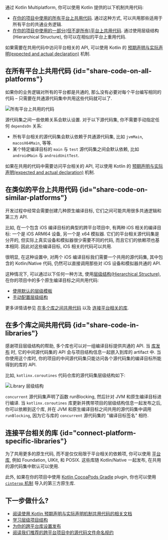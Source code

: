 [//]: # (title: 在不同的平台之间共用代码)

通过 Kotlin Multiplatform, 你可以使用 Kotlin 提供的以下机制共用代码:

* [在你的项目中使用的所有平台上共用代码](#share-code-on-all-platforms).
通过这种方式, 可以共用那些适用于所有平台的共通业务逻辑.
* [在你的项目中使用的一部分(但不是所有)平台上共用代码](#share-code-on-similar-platforms).
通过使用层级结构(Hierarchical Structure), 你可以在相似的平台上重用代码.

如果需要在共用代码中访问平台相关的 API, 可以使用 Kotlin 的
[预期声明与实际声明(expected and actual declaration)](multiplatform-expect-actual.md) 机制.

## 在所有平台上共用代码 {id="share-code-on-all-platforms"}

如果你的业务逻辑对所有的平台都是共通的, 那么没有必要对每个平台编写相同的代码 –
只需要在共通源代码集中共用这些代码就可以了.

![所有平台上共用的代码](flat-structure.svg)

源代码集之间一些依赖关系会默认设置. 对于以下源代码集, 你不需要手动指定任何 `dependsOn` 关系:
* 所有平台相关的源代码集会默认依赖于共通源代码集, 比如 `jvmMain`, `macosX64Main`, 等等.
* 某个特定编译目标的 `main` 与 `test` 源代码集之间会默认依赖, 比如 `androidMain` 与 `androidUnitTest`.

如果在共用的代码中需要访问平台相关的 API, 可以使用 Kotlin 的
[预期声明与实际声明(expected and actual declaration)](multiplatform-expect-actual.md)
机制.

## 在类似的平台上共用代码 {id="share-code-on-similar-platforms"}

开发过程中经常会需要创建几种原生编译目标, 它们之间可能共用很多共通逻辑和第三方 API.

比如, 在一个包含 iOS 编译目标的典型的跨平台项目中, 有两种 iOS 相关的编译目标: 一个是 iOS ARM64 设备, 另一个是 x64 模拟器.
它们的平台相关源代码集是分开的, 但实际上真实设备和模拟器很少需要不同的代码, 而且它们的依赖项也基本相同.
因此对这些编译目标, iOS 相关的代码可以共用.

很明显, 在这种设置中, 对两个 iOS 编译目标我们需要一个共用的源代码集,
其中包含的 Kotlin/Native 代码, 仍然可以直接调用那些对 iOS 设备和模拟器共通的 API.

这种情况下, 可以通过以下任何一种方法, 使用[层级结构(Hierarchical Structure)](multiplatform-hierarchy.md),
在你的项目中的多个原生编译目标之间共用代码:

* [使用默认的层级模板](multiplatform-hierarchy.md#default-hierarchy-template)
* [手动配置层级结构](multiplatform-hierarchy.md#manual-configuration)

更多详情请参见 [在多个库之间共用代码](#share-code-in-libraries) 以及 [连接平台相关的库](#connect-platform-specific-libraries).

## 在多个库之间共用代码 {id="share-code-in-libraries"}

感谢项目层级结构的帮助, 多个库也可以对一组编译目标提供共通的 API.
当 [库发布](multiplatform-publish-lib.md) 时, 它的中间源代码集的 API 会与项目结构信息一起嵌入到库的 artifact 中.
当你使用这个库时, 你的项目的中间源代码集只能访问各个源代码集的编译目标所能得到的库的 API.

比如, `kotlinx.coroutines` 代码仓库的源代码集层级结构如下:

![Library 层级结构](lib-hierarchical-structure.svg)

`concurrent` 源代码集声明了函数 runBlocking, 然后针对 JVM 和原生编译目标进行编译.
当 `kotlinx.coroutines` 库更新并携带项目的层级结构信息一起发布之后,
你可以依赖到这个库, 并在 JVM 和原生编译目标之间共用的源代码集中调用 `runBlocking`,
因为它与库的 `concurrent` 源代码集的 "编译目标签名" 相符.

## 连接平台相关的库 {id="connect-platform-specific-libraries"}

为了共用更多的原生代码, 而不是仅仅局限于平台相关的依赖项, 你可以使用 [平台库](native-platform-libs.md),
例如 Foundation, UIKit, 和 POSIX.
这些库随 Kotlin/Native 一起发布, 在共用的源代码集中默认可以使用.

此外, 如果在你的项目中使用 [Kotlin CocoaPods Gradle](native-cocoapods.md) plugin,
你也可以使用 [`cinterop` 机制](native-c-interop.md) 导入的第三方原生库.

## 下一步做什么?

* [阅读使用 Kotlin 预期声明与实际声明机制共用代码的相关文档](multiplatform-expect-actual.md)
* [学习层级项目结构](multiplatform-hierarchy.md)
* [为你的跨平台库设置发布](multiplatform-publish-lib.md)
* [阅读我们推荐的跨平台项目中的源代码文件命名规约](coding-conventions.md#source-file-names)
